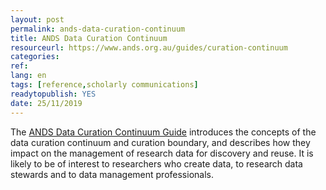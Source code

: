 ```yaml
---
layout: post 
permalink: ands-data-curation-continuum
title: ANDS Data Curation Continuum
resourceurl: https://www.ands.org.au/guides/curation-continuum
categories: 
ref: 
lang: en
tags: [reference,scholarly communications]
readytopublish: YES
date: 25/11/2019
---
```

The [ANDS Data Curation Continuum Guide](https://www.ands.org.au/guides/curation-continuum) introduces the concepts of the data curation continuum and curation boundary, and describes how they impact on the management of research data for discovery and reuse. It is likely to be of interest to researchers who create data, to research data stewards and to data management professionals.